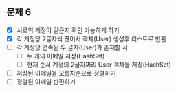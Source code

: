 ## 문제 6
- [x] 서로의 계정이 같은지 확인 가능하게 하기
- [x] 각 계정당 2글자씩 끊어서 객체(User) 생성후 리스트로 반환
- [ ] 각 계정당 연속된 두 글자(User)가 존재할 시
  - [ ] 두 개의 이메일 저장(HashSet)
  - [ ] 현재 순서 계정의 2글자짜리 User 객체들 저장(HashSet)
- [ ] 저장된 이메일을 오름차순으로 정렬하기
- [ ] 정렬된 이메일 반환하기